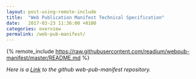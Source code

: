 ```yaml
---
layout: post-using-remote-include
title:  "Web Publication Manifest Technical Specification"
date:   2017-03-23 11:36:00 +0100
categories: overview
permalink: /web-pub-manifest/
---
```


{% remote_include https://raw.githubusercontent.com/readium/webpub-manifest/master/README.md %}

_Here is a [Link](https://github.com/readium/webpub-manifest) to the github web-pub-manifest repository._
